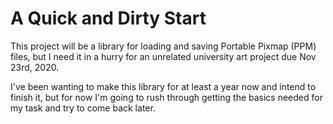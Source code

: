 # A Quick and Dirty Start

This project will be a library for loading and saving Portable Pixmap (PPM) files, but I need it in a hurry for an unrelated university art project due Nov 23rd, 2020.

I've been wanting to make this library for at least a year now and intend to finish it, but for now I'm going to rush through getting the basics needed for my task and try to come back later.